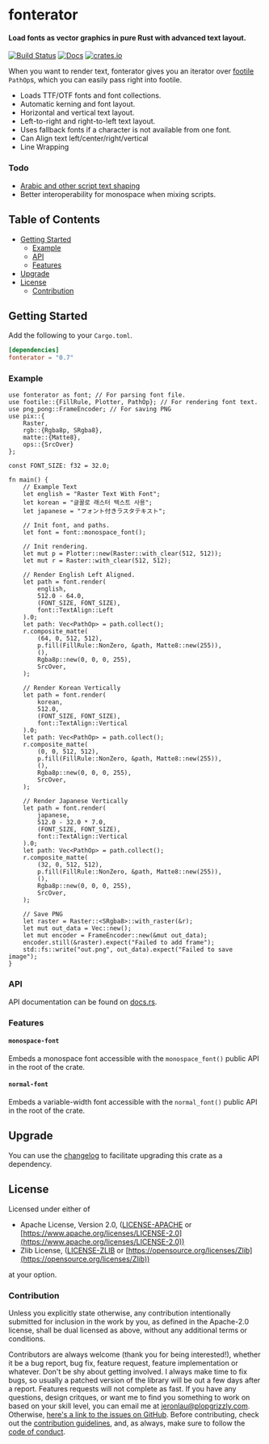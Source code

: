 # fonterator

#### Load fonts as vector graphics in pure Rust with advanced text layout.

[![Build Status](https://api.travis-ci.org/libcala/fonterator.svg?branch=master)](https://travis-ci.org/libcala/fonterator)
[![Docs](https://docs.rs/fonterator/badge.svg)](https://docs.rs/fonterator)
[![crates.io](https://img.shields.io/crates/v/fonterator.svg)](https://crates.io/crates/fonterator)

When you want to render text, fonterator gives you an iterator over
[footile](https://crates.io/crates/footile) `PathOp`s, which you can easily
pass right into footile.

- Loads TTF/OTF fonts and font collections.
- Automatic kerning and font layout.
- Horizontal and vertical text layout.
- Left-to-right and right-to-left text layout.
- Uses fallback fonts if a character is not available from one font.
- Can Align text left/center/right/vertical
- Line Wrapping

### Todo
- [Arabic and other script text shaping](https://github.com/plopgrizzly/fonterator/issues/3)
- Better interoperability for monospace when mixing scripts.

## Table of Contents
- [Getting Started](#getting-started)
   - [Example](#example)
   - [API](#api)
   - [Features](#features)
- [Upgrade](#upgrade)
- [License](#license)
   - [Contribution](#contribution)

## Getting Started
Add the following to your `Cargo.toml`.

```toml
[dependencies]
fonterator = "0.7"
```

### Example
```rust,no_run
use fonterator as font; // For parsing font file.
use footile::{FillRule, Plotter, PathOp}; // For rendering font text.
use png_pong::FrameEncoder; // For saving PNG
use pix::{
    Raster,
    rgb::{Rgba8p, SRgba8},
    matte::{Matte8},
    ops::{SrcOver}
};

const FONT_SIZE: f32 = 32.0;

fn main() {
    // Example Text
    let english = "Raster Text With Font";
    let korean = "글꼴로 래스터 텍스트 사용";
    let japanese = "フォント付きラスタテキスト";

    // Init font, and paths.
    let font = font::monospace_font();

    // Init rendering.
    let mut p = Plotter::new(Raster::with_clear(512, 512));
    let mut r = Raster::with_clear(512, 512);

    // Render English Left Aligned.
    let path = font.render(
        english,
        512.0 - 64.0,
        (FONT_SIZE, FONT_SIZE),
        font::TextAlign::Left
    ).0;
    let path: Vec<PathOp> = path.collect();
    r.composite_matte(
        (64, 0, 512, 512),
        p.fill(FillRule::NonZero, &path, Matte8::new(255)),
        (),
        Rgba8p::new(0, 0, 0, 255),
        SrcOver,
    );

    // Render Korean Vertically
    let path = font.render(
        korean,
        512.0,
        (FONT_SIZE, FONT_SIZE),
        font::TextAlign::Vertical
    ).0;
    let path: Vec<PathOp> = path.collect();
    r.composite_matte(
        (0, 0, 512, 512),
        p.fill(FillRule::NonZero, &path, Matte8::new(255)),
        (),
        Rgba8p::new(0, 0, 0, 255),
        SrcOver,
    );

    // Render Japanese Vertically
    let path = font.render(
        japanese,
        512.0 - 32.0 * 7.0,
        (FONT_SIZE, FONT_SIZE),
        font::TextAlign::Vertical
    ).0;
    let path: Vec<PathOp> = path.collect();
    r.composite_matte(
        (32, 0, 512, 512),
        p.fill(FillRule::NonZero, &path, Matte8::new(255)),
        (),
        Rgba8p::new(0, 0, 0, 255),
        SrcOver,
    );

    // Save PNG
    let raster = Raster::<SRgba8>::with_raster(&r);
    let mut out_data = Vec::new();
    let mut encoder = FrameEncoder::new(&mut out_data);
    encoder.still(&raster).expect("Failed to add frame");
    std::fs::write("out.png", out_data).expect("Failed to save image");
}
```

### API
API documentation can be found on [docs.rs](https://docs.rs/fonterator).

### Features
#### `monospace-font`
Embeds a monospace font accessible with the `monospace_font()` public API in
the root of the crate.

#### `normal-font`
Embeds a variable-width font accessible with the `normal_font()` public API in
the root of the crate.

## Upgrade
You can use the
[changelog](https://github.com/libcala/fonterator/blob/master/CHANGELOG.md)
to facilitate upgrading this crate as a dependency.

## License
Licensed under either of
 - Apache License, Version 2.0,
   ([LICENSE-APACHE](https://github.com/libcala/fonterator/blob/master/LICENSE-APACHE) or
   [https://www.apache.org/licenses/LICENSE-2.0](https://www.apache.org/licenses/LICENSE-2.0))
 - Zlib License,
   ([LICENSE-ZLIB](https://github.com/libcala/fonterator/blob/master/LICENSE-ZLIB) or
   [https://opensource.org/licenses/Zlib](https://opensource.org/licenses/Zlib))

at your option.

### Contribution
Unless you explicitly state otherwise, any contribution intentionally submitted
for inclusion in the work by you, as defined in the Apache-2.0 license, shall be
dual licensed as above, without any additional terms or conditions.

Contributors are always welcome (thank you for being interested!), whether it
be a bug report, bug fix, feature request, feature implementation or whatever.
Don't be shy about getting involved.  I always make time to fix bugs, so usually
a patched version of the library will be out a few days after a report.
Features requests will not complete as fast.  If you have any questions, design
critques, or want me to find you something to work on based on your skill level,
you can email me at [jeronlau@plopgrizzly.com](mailto:jeronlau@plopgrizzly.com).
Otherwise,
[here's a link to the issues on GitHub](https://github.com/libcala/fonterator/issues).
Before contributing, check out the
[contribution guidelines](https://github.com/libcala/fonterator/blob/master/CONTRIBUTING.md),
and, as always, make sure to follow the
[code of conduct](https://github.com/libcala/fonterator/blob/master/CODE_OF_CONDUCT.md).
